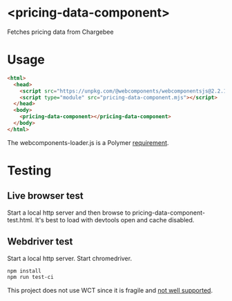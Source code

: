 # \<pricing-data-component\>

Fetches pricing data from Chargebee

# Usage

``` html
<html>
  <head>
    <script src="https://unpkg.com/@webcomponents/webcomponentsjs@2.2.10/webcomponents-loader.js"></script>
    <script type="module" src="pricing-data-component.mjs"></script>
  </head>
  <body>
    <pricing-data-component></pricing-data-component>
  </body>
</html>
```

The webcomponents-loader.js is a Polymer [requirement](https://polymer-library.polymer-project.org/3.0/docs/polyfills).

# Testing

## Live browser test

Start a local http server and then browse to pricing-data-component-test.html.
It's best to load with devtools open and cache disabled.

## Webdriver test

Start a local http server.
Start chromedriver.

``` bash
npm install
npm run test-ci

```

This project does not use WCT since it is fragile and [not well supported](https://github.com/Polymer/tools/issues/3398).
